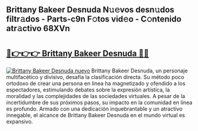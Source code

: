 ## Brittany Bakeer Desnuda N𝚞𝚎vos desn𝚞dos filtr𝚊dos - Parts-c9n F𝚘tos vid𝚎o - C𝚘ntenido atr𝚊ctivo 68XVn

# <h2><a href="http://mbbmxgq.tromn.icu/?c=Brittany+Bakeer+Desnuda">🔗👉👉👉 Brittany Bakeer Desnuda 🔗🔗</a></h2>

[![Brittany Bakeer Desnuda nuevo](https://i.imgur.com/pEAQMta.gif)](http://mbbmxgq.tromn.icu/?c=Brittany+Bakeer+Desnuda)
Brittany Bakeer Desnuda, un personaje multifacético y divisivo, desafía la clasificación directa. Su método poco ortodoxo de crear una persona en línea ha magnetizado y ofendido a los espectadores, estimulando debates sobre la expresión artística, la moralidad y las complejidades de las sociedades virtuales. A pesar de la incertidumbre de sus próximos pasos, su impacto en la comunidad en línea es profundo. Armado con una dedicación inquebrantable y un atractivo innegable, el alcance de Brittany Bakeer Desnuda en el mundo virtual es expansivo.
